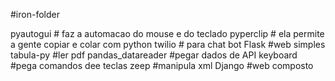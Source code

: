 #iron-folder

pyautogui            # faz a automacao do mouse e do teclado
pyperclip            # ela permite a gente copiar e colar com python
twilio               # para chat bot
Flask                #web simples
tabula-py            #ler pdf
pandas_datareader    #pegar dados de API
keyboard             #pega comandos dee teclas
zeep                 #manipula xml
Django               #web composto
